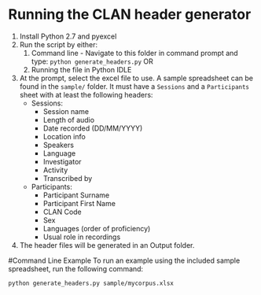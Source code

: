 # Running the CLAN header generator

1. Install Python 2.7 and pyexcel
2. Run the script by either:
	1. Command line - Navigate to this folder in command prompt and type:
	```python generate_headers.py```
	OR
	2. Running the file in Python IDLE
3. At the prompt, select the excel file to use. A sample spreadsheet can be found in the `sample/` folder. It must have a `Sessions` and a `Participants` sheet with at least the following headers:
	- Sessions:
		- Session name
		- Length of audio
		- Date recorded (DD/MM/YYYY)
		- Location info
		- Speakers
		- Language
		- Investigator
		- Activity
		- Transcribed by
	- Participants:
		- Participant Surname
		- Participant First Name
		- CLAN Code
		- Sex
		- Languages (order of proficiency)
		- Usual role in recordings
4. The header files will be generated in an Output folder.

#Command Line Example
To run an example using the included sample spreadsheet, run the following command:

```python generate_headers.py sample/mycorpus.xlsx```